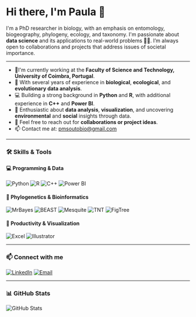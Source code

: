 # Hi there, I'm Paula 👋

I'm a PhD researcher in biology, with an emphasis on entomology, biogeography, phylogeny, ecology, and taxonomy. I'm passionate about **data science** and its applications to real-world problems 🌱🐝. I’m always open to collaborations and projects that address issues of societal importance.

---
- 📍I'm currently working at the **Faculty of Science and Technology, University of Coimbra, Portugal**.
- 🔬 With several years of experience in **biological**, **ecological**, and **evolutionary data analysis**.
- 💻 Building a strong background in **Python** and **R**, with additional experience in **C++** and **Power BI**.
- 🌱 Enthusiastic about **data analysis**, **visualization**, and uncovering **environmental** and **social** insights through data.
- 💬 Feel free to reach out for **collaborations or project ideas**.
- 📫 Contact me at: pmsoutobio@gmail.com

---
### 🛠 Skills & Tools

#### 💻 Programming & Data
![Python](https://img.shields.io/badge/Python-3776AB?style=for-the-badge&logo=python&logoColor=white)
![R](https://img.shields.io/badge/R-276DC3?style=for-the-badge&logo=r&logoColor=white)
![C++](https://img.shields.io/badge/C++-00599C?style=for-the-badge&logo=c%2B%2B&logoColor=white)
![Power BI](https://img.shields.io/badge/Power%20BI-F2C80F?style=for-the-badge&logo=power-bi&logoColor=white)

#### 🔬 Phylogenetics & Bioinformatics
![MrBayes](https://img.shields.io/badge/MrBayes-4A235A?style=for-the-badge)
![BEAST](https://img.shields.io/badge/BEAST-1F618D?style=for-the-badge)
![Mesquite](https://img.shields.io/badge/Mesquite-117864?style=for-the-badge)
![TNT](https://img.shields.io/badge/TNT-884EA0?style=for-the-badge)
![FigTree](https://img.shields.io/badge/FigTree-2E86C1?style=for-the-badge)

#### 🧰 Productivity & Visualization
![Excel](https://img.shields.io/badge/Excel-217346?style=for-the-badge&logo=microsoft-excel&logoColor=white)
![Illustrator](https://img.shields.io/badge/Illustrator-FF9A00?style=for-the-badge&logo=adobe-illustrator&logoColor=white)

---

### 📫 Connect with me
[![LinkedIn](https://img.shields.io/badge/LinkedIn-0A66C2?style=for-the-badge&logo=linkedin&logoColor=white)](https://www.linkedin.com/in/paulasouto)
[![Email](https://img.shields.io/badge/Email-D14836?style=for-the-badge&logo=gmail&logoColor=white)](mailto:pmsoutobio@gmail.com)

---

### 📊 GitHub Stats
![GitHub Stats](https://github-readme-stats.vercel.app/api?username=pauletadecores&show_icons=true&theme=radical)
